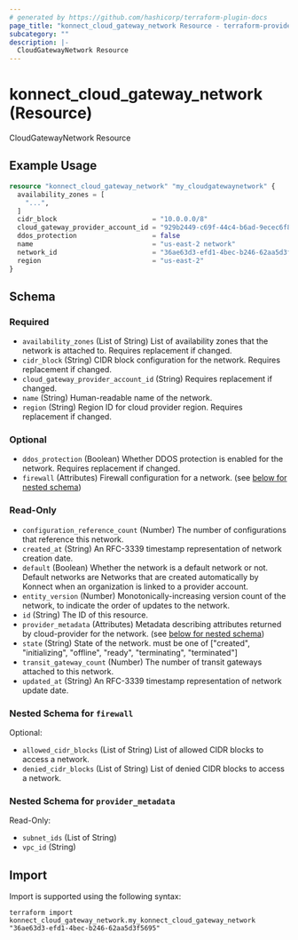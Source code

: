 ```yaml
---
# generated by https://github.com/hashicorp/terraform-plugin-docs
page_title: "konnect_cloud_gateway_network Resource - terraform-provider-konnect"
subcategory: ""
description: |-
  CloudGatewayNetwork Resource
---
```


# konnect_cloud_gateway_network (Resource)

CloudGatewayNetwork Resource

## Example Usage

```terraform
resource "konnect_cloud_gateway_network" "my_cloudgatewaynetwork" {
  availability_zones = [
    "...",
  ]
  cidr_block                        = "10.0.0.0/8"
  cloud_gateway_provider_account_id = "929b2449-c69f-44c4-b6ad-9ecec6f811ae"
  ddos_protection                   = false
  name                              = "us-east-2 network"
  network_id                        = "36ae63d3-efd1-4bec-b246-62aa5d3f5695"
  region                            = "us-east-2"
}
```

<!-- schema generated by tfplugindocs -->
## Schema

### Required

- `availability_zones` (List of String) List of availability zones that the network is attached to. Requires replacement if changed.
- `cidr_block` (String) CIDR block configuration for the network. Requires replacement if changed.
- `cloud_gateway_provider_account_id` (String) Requires replacement if changed.
- `name` (String) Human-readable name of the network.
- `region` (String) Region ID for cloud provider region. Requires replacement if changed.

### Optional

- `ddos_protection` (Boolean) Whether DDOS protection is enabled for the network. Requires replacement if changed.
- `firewall` (Attributes) Firewall configuration for a network. (see [below for nested schema](#nestedatt--firewall))

### Read-Only

- `configuration_reference_count` (Number) The number of configurations that reference this network.
- `created_at` (String) An RFC-3339 timestamp representation of network creation date.
- `default` (Boolean) Whether the network is a default network or not. Default networks are Networks that are created
automatically by Konnect when an organization is linked to a provider account.
- `entity_version` (Number) Monotonically-increasing version count of the network, to indicate the order of updates to the network.
- `id` (String) The ID of this resource.
- `provider_metadata` (Attributes) Metadata describing attributes returned by cloud-provider for the network. (see [below for nested schema](#nestedatt--provider_metadata))
- `state` (String) State of the network. must be one of ["created", "initializing", "offline", "ready", "terminating", "terminated"]
- `transit_gateway_count` (Number) The number of transit gateways attached to this network.
- `updated_at` (String) An RFC-3339 timestamp representation of network update date.

<a id="nestedatt--firewall"></a>
### Nested Schema for `firewall`

Optional:

- `allowed_cidr_blocks` (List of String) List of allowed CIDR blocks to access a network.
- `denied_cidr_blocks` (List of String) List of denied CIDR blocks to access a network.


<a id="nestedatt--provider_metadata"></a>
### Nested Schema for `provider_metadata`

Read-Only:

- `subnet_ids` (List of String)
- `vpc_id` (String)

## Import

Import is supported using the following syntax:

```shell
terraform import konnect_cloud_gateway_network.my_konnect_cloud_gateway_network "36ae63d3-efd1-4bec-b246-62aa5d3f5695"
```
